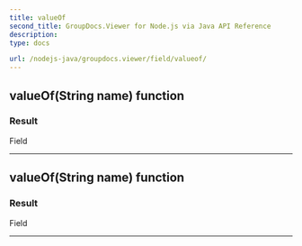 ```yaml
---
title: valueOf
second_title: GroupDocs.Viewer for Node.js via Java API Reference
description: 
type: docs

url: /nodejs-java/groupdocs.viewer/field/valueof/
---
```


## valueOf(String name)  function


### Result
Field


---


## valueOf(String name)  function


### Result
Field


---


